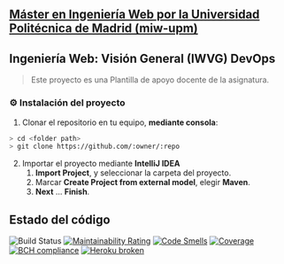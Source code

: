 ## [Máster en Ingeniería Web por la Universidad Politécnica de Madrid (miw-upm)](http://miw.etsisi.upm.es)
## Ingeniería Web: Visión General (IWVG) DevOps
> Este proyecto es una Plantilla de apoyo docente de la asignatura.

### :gear: Instalación del proyecto
1. Clonar el repositorio en tu equipo, **mediante consola**:
```sh
> cd <folder path>
> git clone https://github.com/:owner/:repo
```
2. Importar el proyecto mediante **IntelliJ IDEA**
   1. **Import Project**, y seleccionar la carpeta del proyecto.
   1. Marcar **Create Project from external model**, elegir **Maven**.
   1. **Next** … **Finish**.
   
## Estado del código
![Build Status](https://travis-ci.org/bbelengarcia/iwvg-devops-belen-garcia.svg?branch=develop)
[![Maintainability Rating](https://sonarcloud.io/api/project_badges/measure?project=es.upm.miw%3Aiwvg-devops-belen-garcia&metric=sqale_rating)](https://sonarcloud.io/dashboard?id=es.upm.miw%3Aiwvg-devops-belen-garcia)
[![Code Smells](https://sonarcloud.io/api/project_badges/measure?project=es.upm.miw%3Aiwvg-devops-belen-garcia&metric=code_smells)](https://sonarcloud.io/dashboard?id=es.upm.miw%3Aiwvg-devops-belen-garcia)
[![Coverage](https://sonarcloud.io/api/project_badges/measure?project=es.upm.miw%3Aiwvg-devops-belen-garcia&metric=coverage)](https://sonarcloud.io/dashboard?id=es.upm.miw%3Aiwvg-devops-belen-garcia)
[![BCH compliance](https://bettercodehub.com/edge/badge/bbelengarcia/iwvg-devops-belen-garcia?branch=develop)](https://bettercodehub.com/)
[![Heroku broken](https://iwvg-devops.herokuapp.com/system/version-badge)](https://iwvg-devops.herokuapp.com/swagger-ui.html)